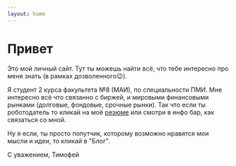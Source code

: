 ```yaml
---
layout: home
---
```

# Привет

Это мой личный сайт. Тут ты можешь найти всё, что тебе интересно про меня знать (в рамках дозволенного😉). 

Я студент 2 курса факультета №8 (МАИ), по специальности ПМИ. Мне интересно всё что связанно с биржей, и мировыми финансовыми рынками (долговые, фондовые, срочные рынки). Так что если ты роботодатель то кликай на моё [резюме](https://hh.ru/resume/f20c47f7ff02dcdb640039ed1f7a4770583567) или смотри в инфо бар, как связаться со мной.

Ну я если, ты просто попутчик, которому возможно нравятся мои мысли и идеи, то кликай в "Блог".

С уважением, Тимофей
